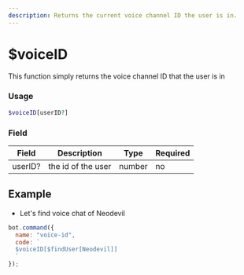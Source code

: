 ```yaml
---
description: Returns the current voice channel ID the user is in.
---
```


# $voiceID

This function simply returns the voice channel ID that the user is in

### Usage

```php
$voiceID[userID?]
```

### Field

| Field   | Description        | Type   | Required |
| ------- | ------------------ | ------ | -------- |
| userID? | the id of the user | number | no       |

## Example

* Let's find voice chat of Neodevil

```javascript
bot.command({
  name: "voice-id",
  code: `
  $voiceID[$findUser[Neodevil]]
  `
});
```
